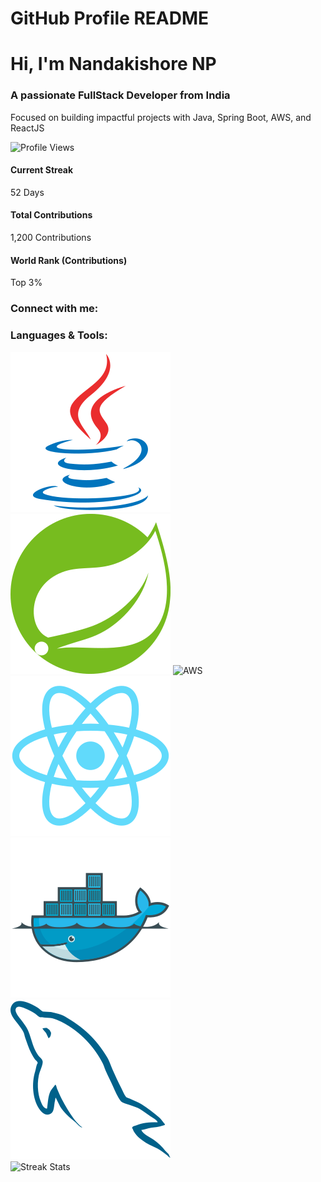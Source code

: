 # GitHub Profile README

<!-- Fading and Dynamic Name -->
<div class="relative flex justify-center items-center h-[20vh]">
  <h1 class="text-5xl font-semibold text-gray-800 text-center animate-fadeInOut">Hi, I'm Nandakishore NP</h1>
</div>

<!-- Introduction Section -->
<div class="container mx-auto px-6 py-8 text-center">
  <h3 class="text-xl font-medium text-gray-600">A passionate FullStack Developer from India</h3>
  <p class="mt-4 text-lg text-gray-500">Focused on building impactful projects with Java, Spring Boot, AWS, and ReactJS</p>

  <!-- Profile Views -->
  <div class="mt-4">
    <img src="https://komarev.com/ghpvc/?username=nandakishore-np&label=Profile%20views&color=070514&style=plastic" alt="Profile Views" />
  </div>
</div>

<!-- Stats Section -->
<div class="flex justify-center space-x-8 mt-8">
  <div class="text-center">
    <h4 class="font-semibold text-lg text-gray-800">Current Streak</h4>
    <p class="text-2xl text-gray-900">52 Days</p>
  </div>

  <div class="text-center">
    <h4 class="font-semibold text-lg text-gray-800">Total Contributions</h4>
    <p class="text-2xl text-gray-900">1,200 Contributions</p>
  </div>

  <div class="text-center">
    <h4 class="font-semibold text-lg text-gray-800">World Rank (Contributions)</h4>
    <p class="text-2xl text-gray-900">Top 3%</p>
  </div>
</div>

<!-- Social Media Links -->
<div class="mt-12 text-center">
  <h3 class="text-xl font-medium text-gray-700">Connect with me:</h3>
  <div class="flex justify-center space-x-6 mt-4">
    <a href="https://www.linkedin.com/in/nandakishore-np/" target="_blank" class="text-blue-600 hover:text-blue-800">
      <i class="fab fa-linkedin text-3xl"></i>
    </a>
    <a href="https://github.com/nandakishore-np" target="_blank" class="text-gray-700 hover:text-gray-900">
      <i class="fab fa-github text-3xl"></i>
    </a>
    <a href="https://www.instagram.com/nandak1sh0re/" target="_blank" class="text-pink-500 hover:text-pink-700">
      <i class="fab fa-instagram text-3xl"></i>
    </a>
  </div>
</div>

<!-- Languages & Tools -->
<div class="mt-16 text-center">
  <h3 class="text-xl font-medium text-gray-700">Languages & Tools:</h3>
  <div class="flex flex-wrap justify-center gap-6 mt-6">
    <img src="https://raw.githubusercontent.com/devicons/devicon/master/icons/java/java-original.svg" alt="Java" class="h-12 w-12" />
    <img src="https://raw.githubusercontent.com/devicons/devicon/master/icons/spring/spring-original.svg" alt="Spring" class="h-12 w-12" />
    <img src="https://raw.githubusercontent.com/devicons/devicon/master/icons/aws/aws-original.svg" alt="AWS" class="h-12 w-12" />
    <img src="https://raw.githubusercontent.com/devicons/devicon/master/icons/react/react-original.svg" alt="React" class="h-12 w-12" />
    <img src="https://raw.githubusercontent.com/devicons/devicon/master/icons/docker/docker-original.svg" alt="Docker" class="h-12 w-12" />
    <img src="https://raw.githubusercontent.com/devicons/devicon/master/icons/mysql/mysql-original.svg" alt="MySQL" class="h-12 w-12" />
  </div>
</div>

<!-- Streak Stats -->
<div class="mt-12 text-center">
  <img src="https://github-readme-streak-stats.herokuapp.com/?user=nandakishore-np&theme=highcontrast" alt="Streak Stats" />
</div>

<!-- Tailwind CSS CDN -->
<script src="https://cdn.jsdelivr.net/npm/tailwindcss@2.2.19/dist/tailwind.min.js"></script>

<!-- Fade In and Out Animation -->
<style>
  @keyframes fadeInOut {
    0% { opacity: 0; }
    50% { opacity: 1; }
    100% { opacity: 0; }
  }

  .animate-fadeInOut {
    animation: fadeInOut 4s ease-in-out infinite;
  }
</style>
